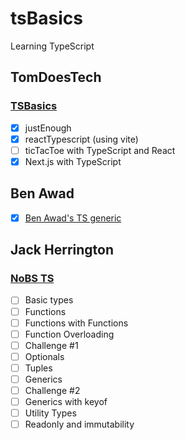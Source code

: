 # tsBasics

Learning TypeScript

## TomDoesTech
### [TSBasics](https://www.youtube.com/playlist?list=PL0iFifR5umcnAbG8YDTkHrTv7aSNX3sOT)
- [x] justEnough
- [x] reactTypescript (using vite)
- [ ] ticTacToe with TypeScript and React
- [x] Next.js with TypeScript

## Ben Awad

- [x] [Ben Awad's TS generic](https://youtu.be/nViEqpgwxHE)

## Jack Herrington
### [NoBS TS](https://www.youtube.com/playlist?list=PLNqp92_EXZBJYFrpEzdO2EapvU0GOJ09n)
- [ ] Basic types
- [ ] Functions
- [ ] Functions with Functions
- [ ] Function Overloading
- [ ] Challenge #1
- [ ] Optionals
- [ ] Tuples
- [ ] Generics
- [ ] Challenge #2
- [ ] Generics with keyof
- [ ] Utility Types
- [ ] Readonly and immutability
